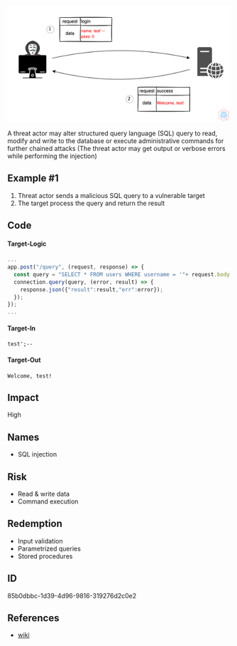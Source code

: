 <p align="center"> <img src="https://raw.githubusercontent.com/qeeqbox/sql-injection/main/sql-injection.png"></p>

A threat actor may alter structured query language (SQL) query to read, modify and write to the database or execute administrative commands for further chained attacks (The threat actor may get output or verbose errors while performing the injection)

## Example #1
1. Threat actor sends a malicious SQL query to a vulnerable target
2. The target process the query and return the result

## Code
#### Target-Logic 
```js
...
app.post("/query", (request, response) => {
  const query = "SELECT * FROM users WHERE username = '"+ request.body.username +"' AND password = '"+ request.body.password +"'"
  connection.query(query, (error, result) => {
    response.json({"result":result,"err":error});
  });
});
...
```

#### Target-In
```
test';--
```

#### Target-Out
```
Welcome, test!
```

## Impact
High

## Names
- SQL injection

## Risk
- Read & write data
- Command execution

## Redemption
- Input validation
- Parametrized queries
- Stored procedures

## ID
85b0dbbc-1d39-4d96-9816-319276d2c0e2

## References
- [wiki](https://en.wikipedia.org/wiki/sql_injection)
